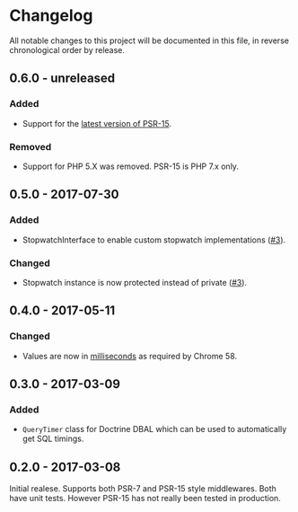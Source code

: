 # Changelog

All notable changes to this project will be documented in this file, in reverse chronological order by release.

## 0.6.0 - unreleased
### Added
- Support for the [latest version of PSR-15](https://github.com/http-interop/http-server-middleware).

### Removed
- Support for PHP 5.X was removed. PSR-15 is PHP 7.x only.

## 0.5.0 - 2017-07-30
### Added
- StopwatchInterface to enable custom stopwatch implementations ([#3](https://github.com/tuupola/server-timing-middleware/pull/3)).

### Changed
- Stopwatch instance is now protected instead of private ([#3](https://github.com/tuupola/server-timing-middleware/pull/3)).

## 0.4.0 - 2017-05-11
### Changed
- Values are now in [milliseconds]((https://codereview.chromium.org/2689833002)) as required by Chrome 58.

## 0.3.0 - 2017-03-09
### Added
- `QueryTimer` class for Doctrine DBAL which can be used to automatically get SQL timings.

## 0.2.0 - 2017-03-08
Initial realese. Supports both PSR-7 and PSR-15 style middlewares. Both have unit tests. However PSR-15 has not really been tested in production.
